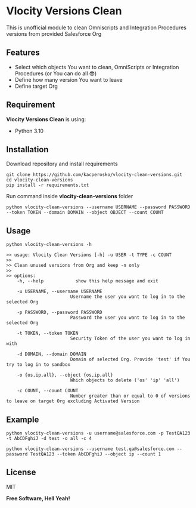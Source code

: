 # Vlocity Versions Clean

This is unofficial module to clean Omniscripts and Integration Procedures versions from provided Salesforce Org


## Features

- Select which objects You want to clean, OmniScripts or Integration Procedures (or You can do all 😎)
- Define how many version You want to leave
- Define target Org

## Requirement

**Vlocity Versions Clean** is using:

- Python 3.10


## Installation

Download repository and install requirements
```commandline
git clone https://github.com/kacperosko/vlocity-clean-versions.git
cd vlocity-clean-versions
pip install -r requirements.txt 
```

Run command inside **vlocity-clean-versions** folder

```commandline
python vlocity-clean-versions --username USERNAME --password PASSWORD --token TOKEN --domain DOMAIN --object OBJECT --count COUNT
```

## Usage

```commandline
python vlocity-clean-versions -h
              
>> usage: Vlocity Clean Versions [-h] -u USER -t TYPE -c COUNT
>> 
>> Clean unused versions from Org and keep -n only
>> 
>> options:
    -h, --help            show this help message and exit
    
    -u USERNAME, --username USERNAME
                        Username the user you want to log in to the selected Org
                        
    -p PASSWORD, --password PASSWORD
                        Password the user you want to log in to the selected Org
                        
    -t TOKEN, --token TOKEN
                        Security Token of the user you want to log in with
                        
    -d DOMAIN, --domain DOMAIN
                        Domain of selected Org. Provide 'test' if You try to log in to sandbox
    
    -o {os,ip,all}, --object {os,ip,all}
                        Which objects to delete ('os' 'ip' 'all')
    
    -c COUNT, --count COUNT
                        Number greater than or equal to 0 of versions to leave on target Org excluding Activated Version

```

## Example
```commandline
python vlocity-clean-versions -u username@salesforce.com -p TestQA123 -t AbCDFghiJ -d test -o all -c 4
```

```commandline
python vlocity-clean-versions --username test.qa@salesforce.com --password TestQA123 --token AbCDFghiJ --object ip --count 1
```


## License

MIT

**Free Software, Hell Yeah!**


